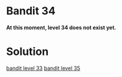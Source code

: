 <h1>Bandit 34</h1>

<p><strong>At this moment, level 34 does not exist yet.</strong></p>

<h1>Solution</h1>

[bandit level 33](33.md)
[bandit level 35](35.md)
